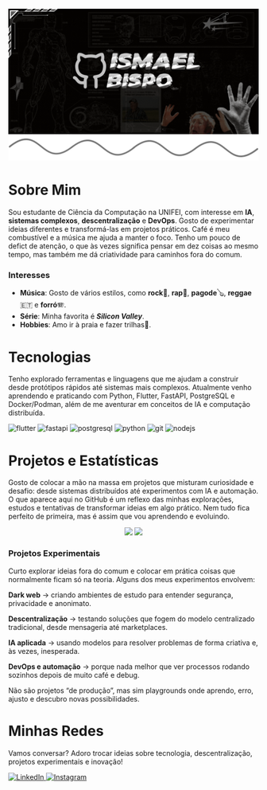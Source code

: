![Banner topo](./bannertopogithub.gif)
![Divisor estiloso](./wavegithub21.png)
# Sobre Mim

Sou estudante de Ciência da Computação na UNIFEI, com interesse em **IA**, **sistemas complexos**, **descentralização** e **DevOps**.
Gosto de experimentar ideias diferentes e transformá-las em projetos práticos. Café é meu combustível e a música me ajuda a manter o foco.
Tenho um pouco de defict de atenção, o que às vezes significa pensar em dez coisas ao mesmo tempo, mas também me dá criatividade para caminhos fora do comum.

### Interesses

- **Música**: Gosto de vários estilos, como **rock**🎸, **rap**🎤, **pagode**🪕, **reggae** 🇪🇹 e **forró**🪗.
- **Série**: Minha favorita é **_Silicon Valley_**.
- **Hobbies**: Amo ir à praia e fazer trilhas🌄.

# Tecnologias

Tenho explorado ferramentas e linguagens que me ajudam a construir desde protótipos rápidos até sistemas mais complexos.
Atualmente venho aprendendo e praticando com Python, Flutter, FastAPI, PostgreSQL e Docker/Podman, além de me aventurar em conceitos de IA e computação distribuída. 
<p align="left">
  <!-- Flutter -->
  <img src="https://cdn.jsdelivr.net/gh/devicons/devicon/icons/flutter/flutter-original.svg" alt="flutter" width="40" height="40"/>
  
  <!-- FastAPI -->
  <img src="https://cdn.jsdelivr.net/gh/devicons/devicon/icons/fastapi/fastapi-original.svg" alt="fastapi" width="40" height="40"/>
  
  <!-- PostgreSQL -->
  <img src="https://cdn.jsdelivr.net/gh/devicons/devicon/icons/postgresql/postgresql-original.svg" alt="postgresql" width="40" height="40"/>
  
  <!-- Python -->
  <img src="https://cdn.jsdelivr.net/gh/devicons/devicon/icons/python/python-original.svg" alt="python" width="40" height="40"/>
  
  <!-- Git -->
  <img src="https://cdn.jsdelivr.net/gh/devicons/devicon/icons/git/git-original.svg" alt="git" width="40" height="40"/>
  
  <!-- Node.js -->
  <img src="https://cdn.jsdelivr.net/gh/devicons/devicon/icons/nodejs/nodejs-original.svg" alt="nodejs" width="40" height="40"/>
</p>

# Projetos e Estatísticas

Gosto de colocar a mão na massa em projetos que misturam curiosidade e desafio: desde sistemas distribuídos até experimentos com IA e automação.
O que aparece aqui no GitHub é um reflexo das minhas explorações, estudos e tentativas de transformar ideias em algo prático.
Nem tudo fica perfeito de primeira, mas é assim que vou aprendendo e evoluindo.

<p align="center">
  <img height="180em" src="https://github-readme-stats.vercel.app/api?username=ismashow&show_icons=true&theme=radical&include_all_commits=true&count_private=true"/>
  <img height="180em" src="https://github-readme-stats.vercel.app/api/top-langs/?username=ismashow&layout=compact&langs_count=7&theme=radical"/>
</p>

### Projetos Experimentais

Curto explorar ideias fora do comum e colocar em prática coisas que normalmente ficam só na teoria.
Alguns dos meus experimentos envolvem:

**Dark web** → criando ambientes de estudo para entender segurança, privacidade e anonimato.

**Descentralização** → testando soluções que fogem do modelo centralizado tradicional, desde mensageria até marketplaces.

**IA aplicada** → usando modelos para resolver problemas de forma criativa e, às vezes, inesperada.

**DevOps e automação** → porque nada melhor que ver processos rodando sozinhos depois de muito café e debug.

Não são projetos “de produção”, mas sim playgrounds onde aprendo, erro, ajusto e descubro novas possibilidades.

# Minhas Redes

Vamos conversar? Adoro trocar ideias sobre tecnologia, descentralização, projetos experimentais e inovação!

<p align="left">
  <a href="https://www.linkedin.com/in/ismaelbispo" target="_blank">
    <img alt="LinkedIn" src="https://img.shields.io/badge/LinkedIn-0A66C2?style=for-the-badge&logo=linkedin&logoColor=white">
  </a>
  <a href="https://www.instagram.com/ismashowba" target="_blank">
    <img alt="Instagram" src="https://img.shields.io/badge/Instagram-E4405F?style=for-the-badge&logo=instagram&logoColor=white">
  </a>
</p>
